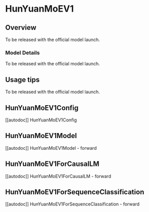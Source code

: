 <!--Copyright (C) 2024 THL A29 Limited, a Tencent company and The HuggingFace Inc. team. All rights reserved..

Licensed under the Apache License, Version 2.0 (the "License"); you may not use this file except in compliance with
the License. You may obtain a copy of the License at

http://www.apache.org/licenses/LICENSE-2.0

Unless required by applicable law or agreed to in writing, software distributed under the License is distributed on
an "AS IS" BASIS, WITHOUT WARRANTIES OR CONDITIONS OF ANY KIND, either express or implied. See the License for the
specific language governing permissions and limitations under the License.

⚠️ Note that this file is in Markdown but contain specific syntax for our doc-builder (similar to MDX) that may not be
rendered properly in your Markdown viewer.

-->

# HunYuanMoEV1

## Overview

To be released with the official model launch.

### Model Details

To be released with the official model launch.


## Usage tips

To be released with the official model launch.

## HunYuanMoEV1Config

[[autodoc]] HunYuanMoEV1Config

## HunYuanMoEV1Model

[[autodoc]] HunYuanMoEV1Model
    - forward

## HunYuanMoEV1ForCausalLM

[[autodoc]] HunYuanMoEV1ForCausalLM
    - forward

## HunYuanMoEV1ForSequenceClassification

[[autodoc]] HunYuanMoEV1ForSequenceClassification
    - forward

